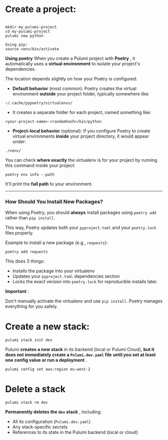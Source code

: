 # Create a project:

```

mkdir my-pulumi-project
cd my-pulumi-project
pulumi new python

Using pip:
source venv/bin/activate

```

**Using poetry**
When you create a Pulumi project with  **Poetry** , it automatically uses a **virtual environment** to isolate your project's dependencies.

The location depends slightly on how your Poetry is configured:

* **Default behavior** (most common): Poetry creates the virtual environment **outside** your project folder, typically somewhere like:

`~/.cache/pypoetry/virtualenvs/`

* It creates a separate folder for each project, named something like:

`<your-project-name>-<randomhash>/bin/python`

* **Project-local behavior** (optional): If you configure Poetry to create virtual environments **inside** your project directory, it would appear under:

`./venv/`

You can check **where exactly** the virtualenv is for your project by running this command inside your project:

`poetry env info --path`

It'll print the **full path** to your environment.

---

### How Should You Install New Packages?

When using Poetry, you should **always** install packages using `poetry add` rather than `pip install`.

This way, Poetry updates both your `pyproject.toml` and your `poetry.lock` files properly.

Example to install a new package (e.g., `requests`):

`poetry add requests`

This does 3 things:

* Installs the package into your virtualenv
* Updates your `pyproject.toml` dependencies section
* Locks the exact version into `poetry.lock` for reproducible installs later.

 **Important** :

Don't manually activate the virtualenv and use `pip install`. Poetry manages everything for you safely.

# Create a new stack:

```
pulumi stack init dev

```

Pulumi **creates a new stack** in its backend (local or Pulumi Cloud), **but it does not immediately create a `Pulumi.dev.yaml` file**  **until you set at least one config value or run a deployment** .

```
pulumi config set aws:region eu-west-2

```

# Delete a stack

```
pulumi stack rm dev

```

**Permanently deletes the `dev` stack** , including:

* All its configuration (`Pulumi.dev.yaml`)
* Any stack-specific secrets
* References to its state in the Pulumi backend (local or cloud)
